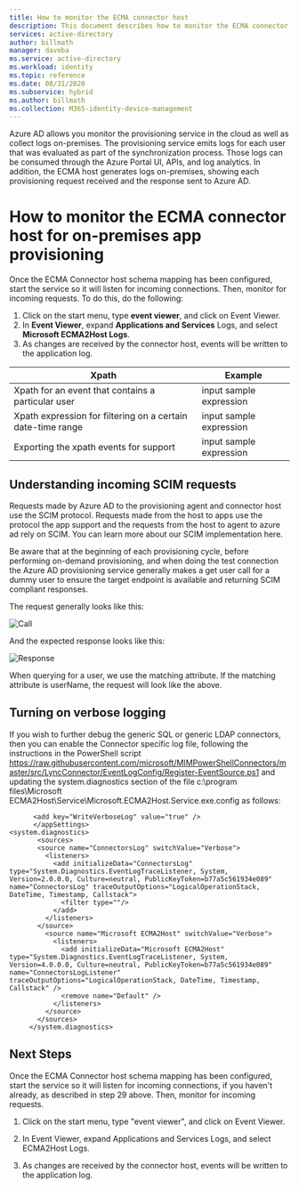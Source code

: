 ```yaml
---
title: How to monitor the ECMA connector host
description: This document describes how to monitor the ECMA connector host for on-premises app provisioning.
services: active-directory
author: billmath
manager: daveba
ms.service: active-directory
ms.workload: identity
ms.topic: reference
ms.date: 08/31/2020
ms.subservice: hybrid
ms.author: billmath
ms.collection: M365-identity-device-management
---
```


Azure AD allows you monitor the provisioning service in the cloud as well as collect logs on-premises. The provisioning service emits logs for each user that was evaluated as part of the synchronization process. Those logs can be consumed through the Azure Portal UI, APIs, and log analytics. In addition, the ECMA host generates logs on-premises, showing each provisioning request received and the response sent to Azure AD.

# How to monitor the ECMA connector host for on-premises app provisioning

Once the ECMA Connector host schema mapping has been configured, start the service so it will listen for incoming connections.  Then, monitor for incoming requests. To do this, do the following:

  1. Click on the start menu, type **event viewer**, and click on Event Viewer. 
  2. In **Event Viewer**, expand **Applications and Services** Logs, and select **Microsoft ECMA2Host Logs**.     
  3. As changes are received by the connector host, events will be written to the application log. 

|Xpath|Example|
|-----|-----|
|Xpath for an event that contains a particular user|input sample expression|
|Xpath expression for filtering on a certain date-time range|input sample expression| 
|Exporting the xpath events for support|input sample expression| 

## Understanding incoming SCIM requests 

Requests made by Azure AD to the provisioning agent and connector host use the SCIM protocol. Requests made from the host to apps use the protocol the app support and the requests from the host to agent to azure ad rely on SCIM. You can learn more about our SCIM implementation here.  

Be aware that at the beginning of each provisioning cycle, before performing on-demand provisioning, and when doing the test connection the Azure AD provisioning service generally makes a get user call for a dummy user to ensure the target endpoint is available and returning SCIM compliant responses. 

The request generally looks like this:  

![Call](./media/how-to-monitor-ecma-connector-host/call1.png) 

And the expected response looks like this: 

![Response](./media/how-to-monitor-ecma-connector-host/response1.png) 

When querying for a user, we use the matching attribute. If the matching attribute is userName, the request will look like the above.

## Turning on verbose logging 

If you wish to further debug the generic SQL or generic LDAP connectors, then you can enable the Connector specific log file, following the instructions in the PowerShell script https://raw.githubusercontent.com/microsoft/MIMPowerShellConnectors/master/src/LyncConnector/EventLogConfig/Register-EventSource.ps1 and updating the system.diagnostics section of the file c:\program files\Microsoft ECMA2Host\Service\Microsoft.ECMA2Host.Service.exe.config as follows:

```
      <add key="WriteVerboseLog" value="true" /> 
      </appSettings>  
<system.diagnostics> 
       <sources> 
       <source name="ConnectorsLog" switchValue="Verbose"> 
         <listeners> 
           <add initializeData="ConnectorsLog" type="System.Diagnostics.EventLogTraceListener, System, Version=2.0.0.0, Culture=neutral, PublicKeyToken=b77a5c561934e089" name="ConnectorsLog" traceOutputOptions="LogicalOperationStack, DateTime, Timestamp, Callstack"> 
             <filter type=""/> 
           </add> 
         </listeners> 
       </source> 
         <source name="Microsoft ECMA2Host" switchValue="Verbose"> 
           <listeners> 
             <add initializeData="Microsoft ECMA2Host" type="System.Diagnostics.EventLogTraceListener, System, Version=4.0.0.0, Culture=neutral, PublicKeyToken=b77a5c561934e089" name="ConnectorsLogListener" traceOutputOptions="LogicalOperationStack, DateTime, Timestamp, Callstack" /> 
             <remove name="Default" /> 
           </listeners> 
         </source> 
       </sources> 
     </system.diagnostics> 
```

## Next Steps

Once the ECMA Connector host schema mapping has been configured, start the service so it will listen for incoming connections, if you haven&#39;t already, as described in step 29 above.  Then, monitor for incoming requests.

1. Click on the start menu, type &quot;event viewer&quot;, and click on Event Viewer.

1. In Event Viewer, expand Applications and Services Logs, and select ECMA2Host Logs.

1. As changes are received by the connector host, events will be written to the application log.


